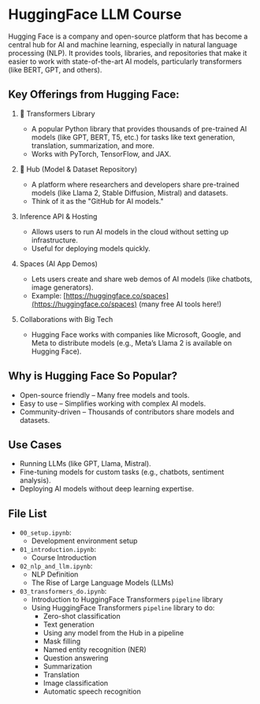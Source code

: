 # HuggingFace LLM Course

Hugging Face is a company and open-source platform that has become a central hub for AI and machine learning, especially in natural language processing (NLP). It provides tools, libraries, and repositories that make it easier to work with state-of-the-art AI models, particularly transformers (like BERT, GPT, and others).

## Key Offerings from Hugging Face:
1. 🤗 Transformers Library
    - A popular Python library that provides thousands of pre-trained AI models (like GPT, BERT, T5, etc.) for tasks like text generation, translation, summarization, and more.
    - Works with PyTorch, TensorFlow, and JAX.
      
2. 🤗 Hub (Model & Dataset Repository)
    - A platform where researchers and developers share pre-trained models (like Llama 2, Stable Diffusion, Mistral) and datasets.
    - Think of it as the "GitHub for AI models."

3. Inference API & Hosting
    - Allows users to run AI models in the cloud without setting up infrastructure.
    - Useful for deploying models quickly.

4. Spaces (AI App Demos)
    - Lets users create and share web demos of AI models (like chatbots, image generators).
    - Example: [https://huggingface.co/spaces](https://huggingface.co/spaces) (many free AI tools here!)

5. Collaborations with Big Tech
    - Hugging Face works with companies like Microsoft, Google, and Meta to distribute models (e.g., Meta’s Llama 2 is available on Hugging Face).
## Why is Hugging Face So Popular?
- Open-source friendly – Many free models and tools.
- Easy to use – Simplifies working with complex AI models.
- Community-driven – Thousands of contributors share models and datasets.

## Use Cases
- Running LLMs (like GPT, Llama, Mistral).
- Fine-tuning models for custom tasks (e.g., chatbots, sentiment analysis).
- Deploying AI models without deep learning expertise.

## File List
- `00_setup.ipynb`:
    - Development environment setup
- `01_introduction.ipynb`:
    - Course Introduction
- `02_nlp_and_llm.ipynb`:
    - NLP Definition
    - The Rise of Large Language Models (LLMs)
- `03_transformers_do.ipynb`:
    - Introduction to HuggingFace Transformers `pipeline` library
    - Using HuggingFace Transformers `pipeline` library to do:
        -  Zero-shot classification
        -  Text generation
        -  Using any model from the Hub in a pipeline
        -  Mask filling
        -  Named entity recognition (NER)
        -  Question answering
        -  Summarization
        -  Translation
        -  Image classification
        -  Automatic speech recognition
